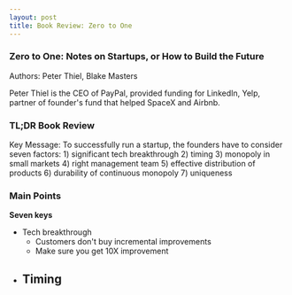 ```yaml
---
layout: post
title: Book Review: Zero to One
---
```


### Zero to One: Notes on Startups, or How to Build the Future

Authors: Peter Thiel, Blake Masters

Peter Thiel is the CEO of PayPal, provided funding for LinkedIn, Yelp, partner of founder's fund that helped SpaceX and Airbnb.

### TL;DR Book Review

Key Message: To successfully run a startup, the founders have to consider seven factors: 1) significant tech breakthrough 2) timing 3) monopoly in small markets 4) right management team 5) effective distribution of products 6) durability of continuous monopoly 7) uniqueness

### Main Points

**Seven keys**

- Tech breakthrough
	- Customers don't buy incremental improvements
	- Make sure you get 10X improvement
- Timing
	- 
<!--stackedit_data:
eyJoaXN0b3J5IjpbLTE2MDE1ODkwNzZdfQ==
-->